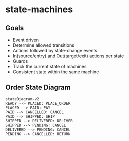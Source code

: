 # state-machines

## Goals
- Event driven
- Determine allowed transitions
- Actions followed by state-change events
- In(source/entry) and Out(target/exit) actions per state
- Guards
- Track the current state of machines
- Consistent state within the same machine

## Order State Diagram
```mermaid
stateDiagram-v2
READY --> PLACED: PLACE_ORDER
PLACED --> PAID: PAY
PAID --> CANCELLED: CANCEL
PAID --> SHIPPED: SHIP
SHIPPED --> DELIVERED: DELIVER
SHIPPED --> PENDING: CANCEL
DELIVERED --> PENDING: CANCEL
PENDING --> CANCELLED: RETURN
```
